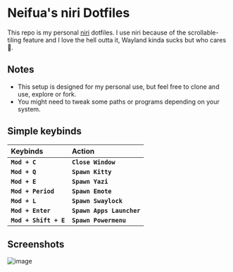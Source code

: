 # Neifua's niri Dotfiles

This repo is my personal [niri](https://github.com/YaLTeR/niri) dotfiles. I use niri because of the scrollable-tiling feature and I love the hell outta it, Wayland kinda sucks but who cares 🤷.

## Notes

- This setup is designed for my personal use, but feel free to clone and use, explore or fork.
- You might need to tweak some paths or programs depending on your system.

## Simple keybinds
|**Keybinds**|**Action**|
|:-|:-|
|**`Mod + C`**|**`Close Window`**|
|**`Mod + Q`**|**`Spawn Kitty`**|
|**`Mod + E`**|**`Spawn Yazi`**|
|**`Mod + Period`**|**`Spawn Emote`**|
|**`Mod + L`**|**`Spawn Swaylock`**|
|**`Mod + Enter`**|**`Spawn Apps Launcher`**|
|**`Mod + Shift + E`**|**`Spawn Powermenu`**|

## Screenshots
![image](https://github.com/user-attachments/assets/774a54b5-5413-4328-ac3a-5a59797e2c8b)

